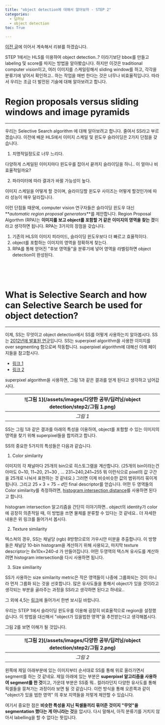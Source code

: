 ```yaml
---
title: "object detection에 대해서 알아보자 - STEP 2"
categories:
  - 딥러닝
  - object detection
toc: True

---
```


[이전 글](https://yhyuntak.github.io/%EB%94%A5%EB%9F%AC%EB%8B%9D/object%20segmentation/object-segmentation%EC%97%90-%EB%8C%80%ED%95%B4%EC%84%9C-%EC%95%8C%EC%95%84%EB%B3%B4%EC%9E%90-STEP-1/)에 이어서 계속해서 리뷰를 하겠습니다.


STEP 1에서는 HLS를 이용하여 object detection..? 이라기보단 bbox를 만들고 labeling 및 score를 따지는 방법을 알아봤습니다.
하지만 이것은 traditional computer vision이고, 여러 이미지를 스케일링해서 sliding window를 하고, 각각을 분류기에 넣어서 확인하고.. 하는 작업을 매번 한다는 것은 너무나 비효율적입니다.
따라서 우리는 조금 더 발전된 기술에 대해 알아보려고 합니다.

# Region proposals versus sliding windows and image pyramids
---

우리는 Selective Search algorithm 에 대해 알아보려고 합니다. 줄여서 SS라고 부르겠습니다.
이전에 배운 HLS에서 이미지 스케일 및 윈도우 슬라이딩은 2가지 단점을 갖습니다.

1. 치명적일정도로 너무 느리다. 

  다양하게 스케일된 이미지마다 윈도우를 잡아서 끝까지 슬라이딩을 하니.. 이 얼마나 비효율적일까요?

2. 파라미터에 따라 결과가 바뀔 가능성이 높다.

  이미지 스케일을 어떻게 할 것이며, 슬라이딩할 윈도우 사이즈는 어떻게 할것인가에 따라 성능이 매우 달라집니다. 

이런 단점들 때문에, computer vision 연구자들은 슬라이딩 윈도우 대신 **_automatic region proposal generators_**를 제안합니다. 
Region Proposal Algorthm (RPA)는 **이미지를 보고 object를 포함할 거 같은 이미지의 영역을 찾는 것**이라고 생각하면 됩니다.
RPA는 3가지의 장점을 갖습니다.

1. 기존의 HLS의 이미지 피라미드, 슬라이딩 윈도우보다 더 빠르고 효율적이다.
2. object를 포함하는 이미지의 영역을 정확하게 찾는다.
3. RPA를 통해 얻어진 "후보 영역들"을 분류기에 넣어 영역을 라벨링하면 object detection이 완성된다.

<br/><br/><br/>

# What is Selective Search and how can Selective Search be used for object detection?
---

이제, SS는 무엇이고 object detection에서 SS를 어떻게 사용하는지 알아봅시다. SS는 [2012년에 발표된 연구](http://www.huppelen.nl/publications/selectiveSearchDraft.pdf)입니다. 
SS는 superpixel algorithm을 사용한 이미지를 over segmenting 함으로써 작동합니다. superpixel algorithm에 대해선 아래 페이지들을 참고합시다.

* [링크 1](https://www.pyimagesearch.com/2017/06/05/computing-image-colorfulness-with-opencv-and-python/)
* [링크 2](https://www.pyimagesearch.com/2017/06/26/labeling-superpixel-colorfulness-opencv-python/)

superpixel algorithm을 사용하면, 그림 1과 같은 결과를 얻게 된다고 생각하고 넘어갑시다. 

|![그림 1](/assets/images/다양한 공부/딥러닝/object detection/step2/그림 1.png)|
|:--:|
|_그림 1_|

SS는 그림 1과 같은 결과를 아래의 특성을 이용하여, object를 포함할 수 있는 이미지의 영역을 찾기 위해 superpixel들을 합치려고 합니다.

SS의 중요한 5가지의 특성들은 다음과 같습니다.

1. Color similarity 

  이미지의 각 채널마다 25개의 bin으로 히스토그램을 계산합니다. 
  {25개의 bin이라는건 아마도 0~10, 11~20, 21~30 , ... 231~240,241~255 뭐 이런식으로 pixel의 값 구간을 25개로 나눠서 표현하는 것 같네요.}
  그러면 이제 비슷비슷한 값의 범위끼리 묶이게 됩니다. 그리고 $25 \times 3=75-d$인 final descriptor를 얻습니다. 
  어떤 두 영역들의 Color similarity를 측정하려면, [histogram intersection distance](https://mpatacchiola.github.io/blog/2016/11/12/the-simplest-classifier-histogram-intersection.html)를 사용하면 된다고 합니다.
  
  histogram intersection 알고리즘을 간단히 이야기하면.. object의 identity가 color에 굉장히 의존적일 때, 이 방법을 쓰면 물체를 분류할 수 있다는 것 같네요.. 더 자세한 내용은 위 링크를 들어가서 봅시다.

2. Texture similarity 

  텍스쳐의 경우, SS는 채널당 (rgb) 8방향으로의 가우시안 미분을 추출합니다.
  이 방향들은 채널당 10-bin histogram을 계산하기 위해 사용되고, 마지막 texture descriptor는 8x10x=240-d 가 만들어집니다.
  어떤 두영역의 텍스쳐 유사도를 계산하려면 histogram intersection을 다시 사용하면 됩니다.


3. Size similiarity 

  SS가 사용하는 size similarity metric은 작은 영역들이 나중에 그룹화되는 것이 아니라 먼저 그룹화 되는 것을 선호합니다. 
  많은 유사도들을 통해서 object가 있을 것이라고 생각되는 부분을 골라주는 과정을 SS라고 생각하면 된다고 하네요.. 
  
  그 외에 4,5는 [링크](https://learnopencv.com/selective-search-for-object-detection-cpp-python/)에 들어가서 한번 보시길 바랍니다.

우리는 STEP 1에서 슬라이딩 윈도우를 이용해 굉장히 비효율적으로 region을 설정했습니다. 
이 방법을 대신해서 "object가 있을법한 영역"을 추천받는다고 생각해봅시다.

그림 2를 보면 이해가 될 것입니다.

|![그림 2](/assets/images/다양한 공부/딥러닝/object detection/step2/그림 2.png)|
|:--:|
|_그림 2_|

왼쪽에 제일 아래부분에 있는 이미지부터 순서대로 SS를 통해 위로 올라가면서 segment를 하는 것 같네요. 
제일 아래에 있는 부분은 **superpixel 알고리즘을 사용하여 segment를 한 것**이고,
가운데 부분은 SS중 뭐.. 컬러라던지 다양한 유사도를 통해 픽셀들을 뭉쳐가는 과정이라 보면 될 것 같습니다. 
이런 방식을 통해 오른쪽과 같이 "object가 있을 법한 영역" 의 후보 지역들을 저렇게 제안할 수 있습니다.

여기서 중요한 점은 **비슷한 특성을 지닌 픽셀들끼리 묶어준 것이지 "무엇"을 segmentation 했다는 게 아니라는 것**을 압시다.
다시 말해서, 아직 분류기를 거치지 않아서 labelling을 할 수 없다는 뜻입니다.

